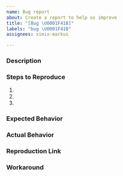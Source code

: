 ```yaml
---
name: Bug report
about: Create a report to help us improve
title: "[Bug \U0001F41B]"
labels: "bug \U0001F41B"
assignees: simix-markus

---
```


### Description
<!--A clear and concise description of what the bug is.-->

### Steps to Reproduce

1. 
2. 
3. 

### Expected Behavior

### Actual Behavior

### Reproduction Link

<!-- Please upload or provide a link to a reproduction case -->

### Workaround

<!-- Did you find any workaround for this issue? This can unblock other people while waiting for this issue to be resolved -->
